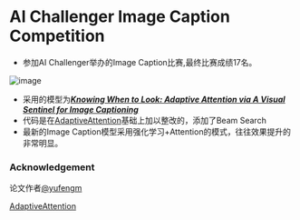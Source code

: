# AI Challenger Image Caption Competition

* 参加AI Challenger举办的Image Caption比赛,最终比赛成绩17名。

![image](https://github.com/Wind-Ward/Image_Caption_Competition/master/data/17.png)
* 采用的模型为[***Knowing When to Look: Adaptive Attention via A Visual Sentinel for Image Captioning***](https://arxiv.org/pdf/1612.01887.pdf)
* 代码是在[AdaptiveAttention](https://github.com/jiasenlu/AdaptiveAttention)基础上加以整改的，添加了Beam Search
* 最新的Image Caption模型采用强化学习+Attention的模式，往往效果提升的非常明显。





### Acknowledgement

论文作者[@yufengm](https://github.com/yufengm)

[AdaptiveAttention](https://github.com/jiasenlu/AdaptiveAttention)



